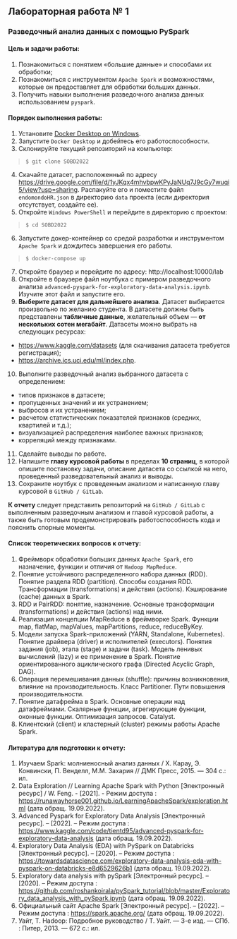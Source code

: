 ## Лабораторная работа № 1
### Разведочный анализ данных с помощью PySpark
#### Цель и задачи работы:
1. Познакомиться с понятием «большие данные» и способами их обработки;
2. Познакомиться с инструментом `Apache Spark` и возможностями, которые он предоставляет для обработки больших данных.
3. Получить навыки выполнения разведочного анализа данных использованием `pyspark`.

#### Порядок выполнения работы:
1. Установите [Docker Desktop on Windows](https://docs.docker.com/desktop/install/windows-install/).
2. Запустите `Docker Desktop` и добейтесь его работоспособности.
3. Склонируйте текущий репозиторий на компьютер:
> `$ git clone SOBD2022`
4. Скачайте датасет, расположенный по адресу https://drive.google.com/file/d/1yJKqx4mhvbpwKPyJaNUq7J9cGy7wuqi5/view?usp=sharing. Распакуйте его и поместите файл `endomondoHR.json` в директорию `data` проекта (если директория отсутствует, создайте ее).
5. Откройте `Windows PowerShell` и перейдите в директорию с проектом:
> `$ cd SOBD2022`
6. Запустите докер-контейнер со средой разработки и инструментом `Apache Spark` и дождитесь завершения его работы.
> `$ docker-compose up`
7. Откройте браузер и перейдите по адресу: http://localhost:10000/lab
8. Откройте в браузере файл ноутбука с примером разведочного анализа `advanced-pyspark-for-exploratory-data-analysis.ipynb`. Изучите этот файл и запустите его.
9. **Выберите датасет для дальнейшего анализа**. Датасет выбирается произвольно по желанию студента. В датасете должны быть представлены **табличные данные**, желательный объем — **от нескольких сотен мегабайт**. Датасеты можно выбрать на следующих ресурсах: 
* https://www.kaggle.com/datasets (для скачивания датасета требуется регистрация); 
* https://archive.ics.uci.edu/ml/index.php. 

10. Выполните разведочный анализ выбранного датасета с определением: 
* типов признаков в датасете; 
* пропущенных значений и их устранением; 
* выбросов и их устранением; 
* расчетом статистических показателей признаков (средних, квартилей и т.д.); 
* визуализацией распределения наиболее важных признаков; 
* корреляций между признаками.

11. Сделайте выводы по работе.
12. Напишите **главу курсовой работы** в пределах **10 страниц**, в которой опишите постановку задачи, описание датасета со ссылкой на него, проведенный разведовательный анализ и выводы.
13. Сохраните ноутбук с проведенным анализом и написанную главу курсовой в `GitHub / GitLab`.

**К отчету** следует представить репозиторий на `GitHub / GitLab` с выполненным разведочным анализом и главой курсовой работы, а также быть готовым продемонстрировать работоспособность кода и пояснить спорные моменты.

#### Список теоретических вопросов к отчету:
1. Фреймворк обработки больших данных `Apache Spark`, его назначение, функции и отличия от `Hadoop MapReduce`.
2. Понятие устойчивого распределенного набора данных (RDD). Понятие раздела RDD (partition). Способы создания RDD. Трансформации (transformations) и действия (actions). Кэширование (cache) данных в Spark.
3. RDD и PairRDD: понятие, назначение. Основные трансформации (transformations) и действия (actions) над ними.
4. Реализация концепции MapReduce в фреймворке Spark. Функции map, flatMap, mapValues, mapPartitions, reduce, reduceByKey.
5. Модели запуска Spark-приложений (YARN, Standalone, Kubernetes). Понятие драйвера (driver) и исполнителей (executors). Понятия задания (job), этапа (stage) и задачи (task). Модель ленивых вычислений (lazy) и ее применение в Spark. Понятие ориентированного ациклического графа (Directed Acyclic Graph, DAG).
6. Операция перемешивания данных (shuffle): причины возникновения, влияние на производительность. Класс Partitioner. Пути повышения производительности.
7. Понятие датафрейма в Spark. Основные операции над датафреймами. Скалярные функции, агрегирующие функции, оконные функции. Оптимизация запросов. Catalyst.
8. Клиентский (client) и кластерный (cluster) режимы работы Apache Spark.

#### Литература для подготовки к отчету:
1. Изучаем Spark: молниеносный анализ данных / Х. Карау, Э. Конвински, П. Венделл, М.М. Захария // ДМК Пресс, 2015. — 304 с.: ил.
2. Data Exploration // Learning Apache Spark with Python [Электронный  ресурс] / W. Feng. - [2021]. - Режим доступа : https://runawayhorse001.github.io/LearningApacheSpark/exploration.html (дата обращ. 19.09.2022).
3. Advanced Pyspark for Exploratory Data Analysis [Электронный  ресурс]. – [2022]. – Режим доступа : https://www.kaggle.com/code/tientd95/advanced-pyspark-for-exploratory-data-analysis (дата обращ. 19.09.2022). 
4. Exploratory Data Analysis (EDA) with PySpark on Databricks [Электронный  ресурс]. – [2020]. – Режим доступа : https://towardsdatascience.com/exploratory-data-analysis-eda-with-pyspark-on-databricks-e8d6529626b1 (дата обращ. 19.09.2022).
5. Exploratory data analysis with pySpark [Электронный  ресурс]. – [2020]. – Режим доступа : https://github.com/roshankoirala/pySpark_tutorial/blob/master/Exploratory_data_analysis_with_pySpark.ipynb (дата обращ. 19.09.2022).
6. Официальный сайт Apache Spark [Электронный  ресурс]. – [2022]. – Режим доступа : https://spark.apache.org/ (дата обращ. 19.09.2022).
7. Уайт, Т. Hadoop: Подробное руководство / Т. Уайт. — 3-е изд. — СПб. : Питер, 2013. — 672 с.: ил.